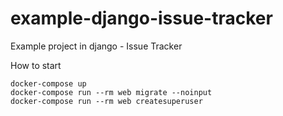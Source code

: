 # example-django-issue-tracker
Example project in django - Issue Tracker


How to start
```
docker-compose up
docker-compose run --rm web migrate --noinput
docker-compose run --rm web createsuperuser
```

